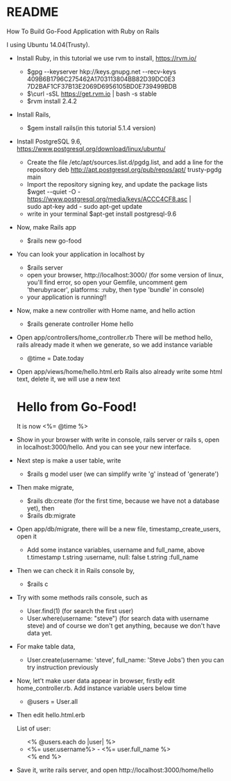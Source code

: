 # README

How To Build Go-Food Application with Ruby on Rails

I using Ubuntu 14.04(Trusty).

- Install Ruby, in this tutorial we use rvm to install, https://rvm.io/
	- $gpg --keyserver hkp://keys.gnupg.net --recv-keys 409B6B1796C275462A1703113804BB82D39DC0E3 7D2BAF1CF37B13E2069D6956105BD0E739499BDB
	- $\curl -sSL https://get.rvm.io | bash -s stable
	- $rvm install 2.4.2

- Install Rails,
	- $gem install rails(in this tutorial 5.1.4 version)

- Install PostgreSQL 9.6, https://www.postgresql.org/download/linux/ubuntu/
	- Create the file /etc/apt/sources.list.d/pgdg.list, and add a line for the repository 
		deb http://apt.postgresql.org/pub/repos/apt/ trusty-pgdg main
	- Import the repository signing key, and update the package lists 
		$wget --quiet -O - https://www.postgresql.org/media/keys/ACCC4CF8.asc | \
  		sudo apt-key add - sudo apt-get update 
	- write in your terminal
		$apt-get install postgresql-9.6 

- Now, make Rails app
	- $rails new go-food

- You can look your application in localhost by
	- $rails server
	- open your browser, http://localhost:3000/
	(for some version of linux, you'll find error, so open your Gemfile, uncomment gem 'therubyracer', platforms: :ruby, then type 'bundle' in console)
	- your application is running!!

- Now, make a new controller with Home name, and hello action
	- $rails generate controller Home hello

- Open app/controllers/home_controller.rb
  There will be method hello, rails already made it when we generate, so we add instance variable
	- @time = Date.today

- Open app/views/home/hello.html.erb
  Rails also already write some html text, delete it, we will use a new text
  	<h1>Hello from Go-Food!</h1>
	<p>
  	It is now <%= @time %>
	</p>

- Show in your browser with write in console, rails server or rails s, open in localhost:3000/hello. And you can see your new interface.

- Next step is make a user table, write
	- $rails g model user (we can simplify write 'g' instead of 'generate')

- Then make migrate, 
	- $rails db:create (for the first time, because we have not a database yet), then
	- $rails db:migrate

- Open app/db/migrate, there will be a new file, timestamp_create_users, open it
	- Add some instance variables, username and full_name, above t.timestamp
		t.string :username, null: false
    	t.string :full_name

- Then we can check it in Rails console by,
	- $rails c

- Try with some methods rails console, such as
	- User.find(1) (for search the first user)
	- User.where(username: "steve") (for search data with username steve)
	and of course we don't get anything, because we don't have data yet.

- For make table data,
	- User.create(username: 'steve', full_name: 'Steve Jobs') then you can try instruction previously

- Now, let't make user data appear in browser, firstly edit home_controller.rb. Add instance variable users below time
	- @users = User.all

- Then edit hello.html.erb
	<p>
	List of user: 
	</p>
	<ul>
		<% @users.each do |user| %>
		<li><%= user.username%> - <%= user.full_name %></li>
		<% end %>
	</ul>

- Save it, write rails server, and open http://localhost:3000/home/hello
